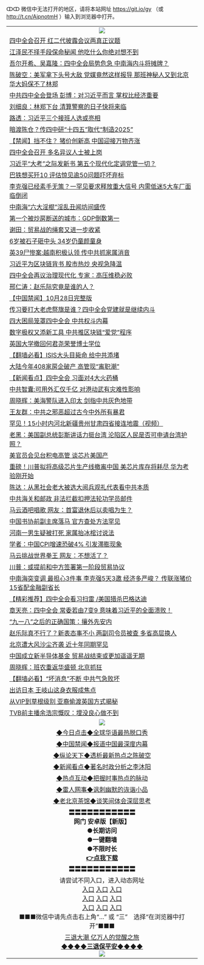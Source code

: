 ↀↀ 微信中无法打开的地区，请将本站网址 https://git.io/gy （或 http://t.cn/AipnotmH ）输入到浏览器中打开。 

<table>
   <tr>
    <td align=center><img src="https://github.com/gyhhx/image-upload/blob/master/20190822-2.jpg" /></td>
  </tr>
<tr><td align="left"><a href="https://xwood.fun/oo.aspx?name=c1089273&key=nqynnipsxfbxcbni&from=gy">四中全会召开 红二代披露会议两真正议题</a></td></tr>
<tr><td align="left"><a href="https://xwood.fun/oo.aspx?name=c922620&key=nqynnipsxfbxcbni&from=gy">江泽民不择手段保命秘闻 他吃什么你绝对想不到</a></td></tr>
<tr><td align="left"><a href="https://xwood.fun/oo.aspx?name=c1089283&key=nqynnipsxfbxcbni&from=gy">吾尔开希、吴嘉隆：四中全会局势危急 中南海内斗将摊牌？</a></td></tr>
<tr><td align="left"><a href="https://xwood.fun/oo.aspx?name=c1089260&key=nqynnipsxfbxcbni&from=gy">陈破空：美军拿下头号大敌 党媒竟然这样报导 那班神秘人又到北京 华大妈保不了林郑</a></td></tr>
<tr><td align="left"><a href="https://xwood.fun/oo.aspx?name=c1089226&key=nqynnipsxfbxcbni&from=gy">中共四中全会登场 彭博：对习近平而言 掌权比经济重要</a></td></tr>
<tr><td align="left"><a href="https://xwood.fun/oo.aspx?name=c1089235&key=nqynnipsxfbxcbni&from=gy">刘细良：林郑下台 清算警察的日子快将来临</a></td></tr>
<tr><td align="left"><a href="https://xwood.fun/oo.aspx?name=c1089114&key=nqynnipsxfbxcbni&from=gy">路透：习近平三个接班人选或亮相</a></td></tr>
<tr><td align="left"><a href="https://xwood.fun/oo.aspx?name=c1089257&key=nqynnipsxfbxcbni&from=gy">暗渡陈仓？传四中研“十四五”取代“制造2025”</a></td></tr>
<tr><td align="left"><a href="https://xwood.fun/oo.aspx?name=c1089277&key=nqynnipsxfbxcbni&from=gy">【禁闻】挡不住？ 猪价创新高 中国迎接万物齐涨</a></td></tr>
<tr><td align="left"><a href="https://xwood.fun/oo.aspx?name=c1089254&key=nqynnipsxfbxcbni&from=gy">四中全会召开 多名异议人士被上岗</a></td></tr>
<tr><td align="left"><a href="https://xwood.fun/oo.aspx?name=c1089239&key=nqynnipsxfbxcbni&from=gy">习近平“大考”之际发新书 第五个现代化定调党管一切？</a></td></tr>
<tr><td align="left"><a href="https://xwood.fun/oo.aspx?name=c1089258&key=nqynnipsxfbxcbni&from=gy">巴铁想买歼10 评估惊见逾50问题吓坏弃标</a></td></tr>
<tr><td align="left"><a href="https://xwood.fun/oo.aspx?name=c1089222&key=nqynnipsxfbxcbni&from=gy">李克强已经素手无策？一罕见要求释放重大信号 内需低迷5大车厂面临倒闭</a></td></tr>
<tr><td align="left"><a href="https://xwood.fun/oo.aspx?name=c931480&key=nqynnipsxfbxcbni&from=gy">中南海“六大淫棍”淫乱丑闻坊间盛传</a></td></tr>
<tr><td align="left"><a href="https://xwood.fun/oo.aspx?name=c1089221&key=nqynnipsxfbxcbni&from=gy">第一个被炒房断送的城市：GDP倒数第一</a></td></tr>
<tr><td align="left"><a href="https://xwood.fun/oo.aspx?name=c1089261&key=nqynnipsxfbxcbni&from=gy">谢田：贸易战的绳套又进一步收紧</a></td></tr>
<tr><td align="left"><a href="https://xwood.fun/oo.aspx?name=c1089242&key=nqynnipsxfbxcbni&from=gy">6岁被石子砸中头 34岁仍童颜童身</a></td></tr>
<tr><td align="left"><a href="https://xwood.fun/oo.aspx?name=c1089271&key=nqynnipsxfbxcbni&from=gy">英39尸惨案:越南积极认领 传中共抓家属消音</a></td></tr>
<tr><td align="left"><a href="https://xwood.fun/oo.aspx?name=c1089237&key=nqynnipsxfbxcbni&from=gy">习近平为区块链背书 股市热炒 央视急降温</a></td></tr>
<tr><td align="left"><a href="https://xwood.fun/oo.aspx?name=c1089280&key=nqynnipsxfbxcbni&from=gy">四中全会再议治理现代化 专家：高压维稳必败</a></td></tr>
<tr><td align="left"><a href="https://xwood.fun/oo.aspx?name=c1089246&key=nqynnipsxfbxcbni&from=gy">邢仁涛：赵乐际究竟是谁的人？</a></td></tr>
<tr><td align="left"><a href="https://xwood.fun/oo.aspx?name=c1089278&key=nqynnipsxfbxcbni&from=gy">【中国禁闻】10月28日完整版</a></td></tr>
<tr><td align="left"><a href="https://xwood.fun/oo.aspx?name=c1089217&key=nqynnipsxfbxcbni&from=gy">传习要打大老虎祭旗是谁？四中全会党建就是继续内斗</a></td></tr>
<tr><td align="left"><a href="https://xwood.fun/oo.aspx?name=c1089013&key=nqynnipsxfbxcbni&from=gy">四大困局笼罩四中全会 中共权斗内幕</a></td></tr>
<tr><td align="left"><a href="https://xwood.fun/oo.aspx?name=c1089270&key=nqynnipsxfbxcbni&from=gy">数字极权又添新工具 中共推区块链“爱党”程序</a></td></tr>
<tr><td align="left"><a href="https://xwood.fun/oo.aspx?name=c1089255&key=nqynnipsxfbxcbni&from=gy">英国大学撤回何君尧荣誉博士学位</a></td></tr>
<tr><td align="left"><a href="https://xwood.fun/oo.aspx?name=c1089024&key=nqynnipsxfbxcbni&from=gy">【翻墙必看】ISIS大头目毙命 给中共添堵</a></td></tr>
<tr><td align="left"><a href="https://xwood.fun/oo.aspx?name=c1089274&key=nqynnipsxfbxcbni&from=gy">大陆今年408家房企破产 高管现“离职潮”</a></td></tr>
<tr><td align="left"><a href="https://xwood.fun/oo.aspx?name=c1089279&key=nqynnipsxfbxcbni&from=gy">【新闻看点】四中全会 习面对4大火药桶</a></td></tr>
<tr><td align="left"><a href="https://xwood.fun/oo.aspx?name=c1089259&key=nqynnipsxfbxcbni&from=gy">中共智囊:可用外汇仅千亿 对港动武有灾难性影响</a></td></tr>
<tr><td align="left"><a href="https://xwood.fun/oo.aspx?name=c1089276&key=nqynnipsxfbxcbni&from=gy">周晓辉：美海警队进入印太 剑指中共灰色地带</a></td></tr>
<tr><td align="left"><a href="https://xwood.fun/oo.aspx?name=c1089275&key=nqynnipsxfbxcbni&from=gy">王友群：中共之邪恶超过古今中外所有暴君</a></td></tr>
<tr><td align="left"><a href="https://xwood.fun/oo.aspx?name=c1089007&key=nqynnipsxfbxcbni&from=gy">罕见！15小时内河北新疆贵州甘肃四省接连地震（视频）</a></td></tr>
<tr><td align="left"><a href="https://xwood.fun/oo.aspx?name=c1089272&key=nqynnipsxfbxcbni&from=gy">老黑：美国副总统彭斯讲话力挺台湾 沦陷区人民是否可申请台湾护照？</a></td></tr>
<tr><td align="left"><a href="https://xwood.fun/oo.aspx?name=c1089269&key=nqynnipsxfbxcbni&from=gy">美官员会见台积电高管 谈芯片美国产</a></td></tr>
<tr><td align="left"><a href="https://xwood.fun/oo.aspx?name=c1089223&key=nqynnipsxfbxcbni&from=gy">重磅！川普拟将高级芯片生产线撤离中国 美芯片库存将耗尽 华为考验刚开始</a></td></tr>
<tr><td align="left"><a href="https://xwood.fun/oo.aspx?name=c1089245&key=nqynnipsxfbxcbni&from=gy">陈达：从黑社会老大被选大阅兵观礼代表看中共本质</a></td></tr>
<tr><td align="left"><a href="https://xwood.fun/oo.aspx?name=c1089268&key=nqynnipsxfbxcbni&from=gy">中共海关和邮政 非法拦截扣押法轮功学员邮件</a></td></tr>
<tr><td align="left"><a href="https://xwood.fun/oo.aspx?name=c1089281&key=nqynnipsxfbxcbni&from=gy">马云酒吧唱歌 网友：首富退休后以卖唱为生？</a></td></tr>
<tr><td align="left"><a href="https://xwood.fun/oo.aspx?name=c1089126&key=nqynnipsxfbxcbni&from=gy">中国书协前副主席落马 官方查处方法罕见</a></td></tr>
<tr><td align="left"><a href="https://xwood.fun/oo.aspx?name=c1089244&key=nqynnipsxfbxcbni&from=gy">河南一男生疑被打死 家属抬冰棺讨说法</a></td></tr>
<tr><td align="left"><a href="https://xwood.fun/oo.aspx?name=c1089139&key=nqynnipsxfbxcbni&from=gy">学者：中国CPI增速恐破4% 引发滞膨现象</a></td></tr>
<tr><td align="left"><a href="https://xwood.fun/oo.aspx?name=c1089115&key=nqynnipsxfbxcbni&from=gy">马云挑战世界拳王 网友：不想活了？</a></td></tr>
<tr><td align="left"><a href="https://xwood.fun/oo.aspx?name=c1089236&key=nqynnipsxfbxcbni&from=gy">川普：或提前和中方签署第一阶段贸易协议</a></td></tr>
<tr><td align="left"><a href="https://xwood.fun/oo.aspx?name=c1088929&key=nqynnipsxfbxcbni&from=gy">中南海突变调 最担心3件事 李克强5天3邀 经济多严峻？ 传联涨猪价 15省配金融副省长</a></td></tr>
<tr><td align="left"><a href="https://xwood.fun/oo.aspx?name=c1089113&key=nqynnipsxfbxcbni&from=gy">【精彩推荐】四中全会看习扫雷 /美国猎杀巴格达迪</a></td></tr>
<tr><td align="left"><a href="https://xwood.fun/oo.aspx?name=c1089302&key=nqynnipsxfbxcbni&from=gy">章天亮：四中全会 常委若由7变9 意味着习近平的全面溃败！</a></td></tr>
<tr><td align="left"><a href="https://xwood.fun/oo.aspx?name=c1089192&key=nqynnipsxfbxcbni&from=gy">“九一八”之后的正确国策：攘外先安内</a></td></tr>
<tr><td align="left"><a href="https://xwood.fun/oo.aspx?name=c1088927&key=nqynnipsxfbxcbni&from=gy">赵乐际真不行了？新表态事不小 两副司令员被查 多省高层换人</a></td></tr>
<tr><td align="left"><a href="https://xwood.fun/oo.aspx?name=c1089263&key=nqynnipsxfbxcbni&from=gy">北京遭大风沙尘齐袭 近十年同期罕见</a></td></tr>
<tr><td align="left"><a href="https://xwood.fun/oo.aspx?name=c1089231&key=nqynnipsxfbxcbni&from=gy">中国成立新半导体基金 贸易战结束或更加遥遥无期</a></td></tr>
<tr><td align="left"><a href="https://xwood.fun/oo.aspx?name=c1088599&key=nqynnipsxfbxcbni&from=gy">周晓辉：班农重返华盛顿 北京抓狂</a></td></tr>
<tr><td align="left"><a href="https://xwood.fun/oo.aspx?name=c1088709&key=nqynnipsxfbxcbni&from=gy">【翻墙必看】“坏消息”不断 中共气急败坏</a></td></tr>
<tr><td align="left"><a href="https://xwood.fun/oo.aspx?name=c1089028&key=nqynnipsxfbxcbni&from=gy">出访日本 王岐山这身衣服成焦点</a></td></tr>
<tr><td align="left"><a href="https://xwood.fun/oo.aspx?name=c1089136&key=nqynnipsxfbxcbni&from=gy">从VIP到草根级别 亚裔偷渡英国方式揭秘</a></td></tr>
<tr><td align="left"><a href="https://xwood.fun/oo.aspx?name=c1089282&key=nqynnipsxfbxcbni&from=gy">TVB前主播余浩宗慨叹：埋没良心做不到</a></td></tr>

   <tr>
    <td align=center><img src="https://github.com/gyhhx/image-upload/blob/master/ogate-c.JPG" /></td>
  </tr>
   <tr>
   <td align=center> 
<a href="https://tru28th.xwood.fun/oo.aspx?name=c816850&key=nqynnipsxfbxcbni&from=gy&tag=9877">◆今日点击◆全球华语最热脱口秀</a><br/>
    </td>
  </tr>
  <tr>
  <td align=center>
<a href="https://tru28th.xwood.fun/oo.aspx?name=c816860&key=nqynnipsxfbxcbni&from=gy&tag=99733110">◆中国禁闻◆报道中国最深度内幕</a><br/>
   </tr>
  <tr>
     <td align=center>
<a href="https://tru28th.xwood.fun/oo.aspx?name=c816855&key=nqynnipsxfbxcbni&from=gy&tag=997110">◆纵论天下◆透析最新热点之陈破空</a><br/>
   </tr>
   <tr>
      <td align=center>
<a href="https://tru28th.xwood.fun/oo.aspx?name=c838308&key=nqynnipsxfbxcbni&from=gy&tag=9973110">◆新闻看点◆著名时政分析之李沐阳</a><br/>
   </tr>
   <tr>
     <td align=center>
<a href="https://tru28th.xwood.fun/oo.aspx?name=c816852&key=nqynnipsxfbxcbni&from=gy&tag=9733110">◆热点互动◆把握时事热点的脉动</a><br/>
   </tr>
   <tr>
      <td align=center>
<a href="https://tru28th.xwood.fun/oo.aspx?name=c816694&key=nqynnipsxfbxcbni&from=gy&tag=93310">◆雷人网事◆讽刺幽默的诙谐小品</a><br/>
   </tr>
   <tr>
    <td align=center>
<a href="https://tru28th.xwood.fun/oo.aspx?name=c816650&key=nqynnipsxfbxcbni&from=gy&tag=9973110">◆老北京茶馆◆谈笑间体会深层思考</a><br/>
   </tr>
  <tr>
    <td align=center>
 <b>〓〓〓〓〓〓〓〓〓〓〓<br/>网门 安卓版【新版】<br/> ●长期访问<br/> ●一键翻墙<br/>  ●不限时长<br/> 
 <a href="https://share.weiyun.com/55r7kXH">👉<b>点我下载</a><br/>〓〓〓〓〓〓〓〓〓〓〓<br/>
    </td>  
    </tr>
   <tr>
    <td align=center>请尝试不同入口，进入动态网址<br/>
      <a href="https://s3.us-east-2.amazonaws.com/ogateo/show.htm">入口</a>
      <a href="https://s3.ca-central-1.amazonaws.com/ogatec/show.htm">入口</a>
      <a href="https://s3.ap-southeast-2.amazonaws.com/ogatey/show.htm">入口</a><br/>
      <a href="https://s3.ap-northeast-2.amazonaws.com/ogates/show.htm">入口</a>
      <a href="https://s3.eu-central-1.amazonaws.com/ogatef/show.htm">入口</a>
      <a href="https://s3.ap-south-1.amazonaws.com/ogatem/show.htm">入口</a><br/>
      <a href="https://s3-us-west-1.amazonaws.com/ogaten/show.htm">入口</a>
      <a href="https://s3.eu-west-2.amazonaws.com/ogatel/show.htm">入口</a>
      <a href="https://s3.ap-northeast-1.amazonaws.com/ogatet/show.htm">入口</a><br/>
      ■■■微信中请先点击右上角“...” 或 “三”　选择“在浏览器中打开”■■■<b><br/>
    </td>
  </tr>
  <tr>  
  <td align=center>
  <a href="https://tru28th.xwood.fun/oo.aspx?name=c894205&key=nqynnipsxfbxcbni&from=gy&tag=9973110">三退大潮 亿万人的觉醒之旅</a><br/>
      <a href="https://tru28th.xwood.fun/oo.aspx?name=ogQuit.aspx&key=nqynnipsxfbxcbni&from=gy"><b>◆◆◆◆三退保平安◆◆◆◆<br/></a>
      <img src="https://github.com/gyhhx/image-upload/blob/master/3t.jpg" /><br/>
      </td>
  </tr>
</table>


